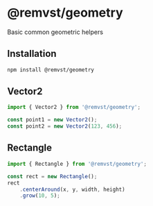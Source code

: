 # @remvst/geometry

Basic common geometric helpers

## Installation

```sh
npm install @remvst/geometry
```

## Vector2

```typescript
import { Vector2 } from '@remvst/geometry';

const point1 = new Vector2();
const point2 = new Vector2(123, 456);
```

## Rectangle

```typescript
import { Rectangle } from '@remvst/geometry';

const rect = new Rectangle();
rect
    .centerAround(x, y, width, height)
    .grow(10, 5);
```
